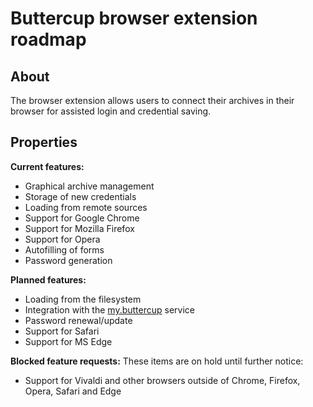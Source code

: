 # Buttercup browser extension roadmap

## About
The browser extension allows users to connect their archives in their browser for assisted login and credential saving.

## Properties

**Current features:**
 * Graphical archive management
 * Storage of new credentials
 * Loading from remote sources
 * Support for Google Chrome
 * Support for Mozilla Firefox
 * Support for Opera
 * Autofilling of forms
 * Password generation

**Planned features:**
 * Loading from the filesystem
 * Integration with the [my.buttercup](OVERALL.md#mybuttercup) service
 * Password renewal/update
 * Support for Safari
 * Support for MS Edge

**Blocked feature requests:**
These items are on hold until further notice:

 * Support for Vivaldi and other browsers outside of Chrome, Firefox, Opera, Safari and Edge
   
